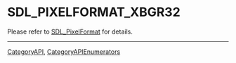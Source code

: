 # SDL_PIXELFORMAT_XBGR32

Please refer to [SDL_PixelFormat](SDL_PixelFormat) for details.

----
[CategoryAPI](CategoryAPI), [CategoryAPIEnumerators](CategoryAPIEnumerators)

